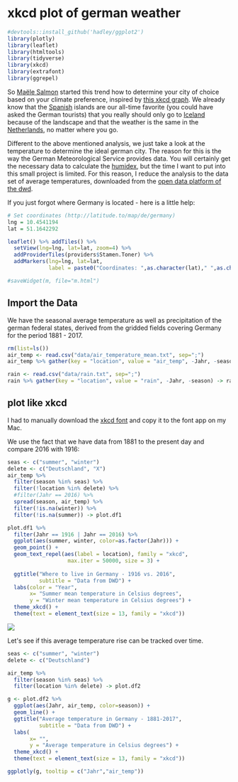 xkcd plot of german weather
================

``` r
#devtools::install_github('hadley/ggplot2')
library(plotly)
library(leaflet)
library(htmltools)
library(tidyverse)
library(xkcd)
library(extrafont)
library(ggrepel)
```

So [Maële Salmon](http://www.masalmon.eu/2017/11/16/wheretoliveus/) started this trend how to determine your city of choice based on your climate preference, inspired by [this xkcd graph](https://xkcd.com/1916/). We already know that the [Spanish](https://twitter.com/claudiaguirao/status/931615734521909248) islands are our all-time favorite (you could have asked the German tourists) that you really should only go to [Iceland](https://twitter.com/matamix/status/932192147062784000) because of the landscape and that the weather is the same in the [Netherlands](https://twitter.com/RMHoge/status/932526164668829696), no matter where you go.

Different to the above mentioned analysis, we just take a look at the temperature to determine the ideal german city. The reason for this is the way the German Meteorological Service provides data. You will certainly get the necessary data to calculate the [humidex](https://en.wikipedia.org/wiki/Humidex), but the time I want to put into this small project is limited. For this reason, I reduce the analysis to the data set of average temperatures, downloaded from the [open data platform of the dwd](ftp://ftp-cdc.dwd.de/pub/CDC/regional_averages_DE/).

If you just forgot where Germany is located - here is a little help:

``` r
# Set coordinates (http://latitude.to/map/de/germany)
lng = 10.4541194
lat = 51.1642292

leaflet() %>% addTiles() %>%
  setView(lng=lng, lat=lat, zoom=4) %>%
  addProviderTiles(providers$Stamen.Toner) %>%
  addMarkers(lng=lng, lat=lat, 
             label = paste0("Coordinates: ",as.character(lat)," ",as.character(lng)))
```

<!--html_preserve-->

<script type="application/json" data-for="htmlwidget-960e5e28059d73a2319d">{"x":{"options":{"crs":{"crsClass":"L.CRS.EPSG3857","code":null,"proj4def":null,"projectedBounds":null,"options":{}}},"calls":[{"method":"addTiles","args":["https://{s}.tile.openstreetmap.org/{z}/{x}/{y}.png",null,null,{"minZoom":0,"maxZoom":18,"maxNativeZoom":null,"tileSize":256,"subdomains":"abc","errorTileUrl":"","tms":false,"continuousWorld":false,"noWrap":false,"zoomOffset":0,"zoomReverse":false,"opacity":1,"zIndex":null,"unloadInvisibleTiles":null,"updateWhenIdle":null,"detectRetina":false,"reuseTiles":false,"attribution":"&copy; <a href=\"http://openstreetmap.org\">OpenStreetMap<\/a> contributors, <a href=\"http://creativecommons.org/licenses/by-sa/2.0/\">CC-BY-SA<\/a>"}]},{"method":"addProviderTiles","args":["Stamen.Toner",null,null,{"errorTileUrl":"","noWrap":false,"zIndex":null,"unloadInvisibleTiles":null,"updateWhenIdle":null,"detectRetina":false,"reuseTiles":false}]},{"method":"addMarkers","args":[51.1642292,10.4541194,null,null,null,{"clickable":true,"draggable":false,"keyboard":true,"title":"","alt":"","zIndexOffset":0,"opacity":1,"riseOnHover":false,"riseOffset":250},null,null,null,null,"Coordinates: 51.1642292 10.4541194",null,null]}],"setView":[[51.1642292,10.4541194],4,[]],"limits":{"lat":[51.1642292,51.1642292],"lng":[10.4541194,10.4541194]}},"evals":[],"jsHooks":[]}</script>
<!--/html_preserve-->
``` r
#saveWidget(m, file="m.html")
```

Import the Data
---------------

We have the seasonal average temperature as well as precipitation of the german federal states, derived from the gridded fields covering Germany for the period 1881 - 2017.

``` r
rm(list=ls())
air_temp <- read.csv("data/air_temperature_mean.txt", sep=";")
air_temp %>% gather(key = "location", value = "air_temp", -Jahr, -season) -> air_temp

rain <- read.csv("data/rain.txt", sep=";")
rain %>% gather(key = "location", value = "rain", -Jahr, -season) -> rain
```

plot like xkcd
--------------

I had to manually download the [xkcd font](http://simonsoftware.se/other/xkcd.ttf) and copy it to the font app on my Mac.

We use the fact that we have data from 1881 to the present day and compare 2016 with 1916:

``` r
seas <- c("summer", "winter")
delete <- c("Deutschland", "X")
air_temp %>% 
  filter(season %in% seas) %>%
  filter(!location %in% delete) %>%
  #filter(Jahr == 2016) %>%
  spread(season, air_temp) %>%
  filter(!is.na(winter)) %>%
  filter(!is.na(summer)) -> plot.df1
```

``` r
plot.df1 %>%
  filter(Jahr == 1916 | Jahr == 2016) %>%
  ggplot(aes(summer, winter, color=as.factor(Jahr))) +
  geom_point() +
  geom_text_repel(aes(label = location), family = "xkcd", 
                   max.iter = 50000, size = 3) +
  
  ggtitle("Where to live in Germany - 1916 vs. 2016",
          subtitle = "Data from DWD") +
  labs(color = "Year", 
       x= "Summer mean temperature in Celsius degrees", 
       y = "Winter mean temperature in Celsius degrees") +
  theme_xkcd() +
  theme(text = element_text(size = 13, family = "xkcd"))
```

![](README_files/figure-markdown_github-ascii_identifiers/scatterplot-1.png)

Let's see if this average temperature rise can be tracked over time.

``` r
seas <- c("summer", "winter")
delete <- c("Deutschland")

air_temp %>% 
  filter(season %in% seas) %>%
  filter(location %in% delete) -> plot.df2
```

``` r
g <- plot.df2 %>%
  ggplot(aes(Jahr, air_temp, color=season)) +
  geom_line() +
  ggtitle("Average temperature in Germany - 1881-2017",
          subtitle = "Data from DWD") +
  labs(
       x= "", 
       y = "Average temperature in Celsius degrees") +
  theme_xkcd() +
  theme(text = element_text(size = 13, family = "xkcd"))

ggplotly(g, tooltip = c("Jahr","air_temp"))
```

<!--html_preserve-->

<script type="application/json" data-for="33935d3aaa3d">{"x":{"data":[{"x":[1881,1882,1883,1884,1885,1886,1887,1888,1889,1890,1891,1892,1893,1894,1895,1896,1897,1898,1899,1900,1901,1902,1903,1904,1905,1906,1907,1908,1909,1910,1911,1912,1913,1914,1915,1916,1917,1918,1919,1920,1921,1922,1923,1924,1925,1926,1927,1928,1929,1930,1931,1932,1933,1934,1935,1936,1937,1938,1939,1940,1941,1942,1943,1944,1945,1946,1947,1948,1949,1950,1951,1952,1953,1954,1955,1956,1957,1958,1959,1960,1961,1962,1963,1964,1965,1966,1967,1968,1969,1970,1971,1972,1973,1974,1975,1976,1977,1978,1979,1980,1981,1982,1983,1984,1985,1986,1987,1988,1989,1990,1991,1992,1993,1994,1995,1996,1997,1998,1999,2000,2001,2002,2003,2004,2005,2006,2007,2008,2009,2010,2011,2012,2013,2014,2015,2016,2017],"y":[16.5,15.3,16.3,16.1,16.2,16,16.6,15.2,16.8,15.3,15.3,16.4,16.7,15.8,16.5,16,16.9,15.7,16.3,16.8,16.8,15.3,15.5,16.8,17.4,16.1,14.9,16.2,15.1,16,17.8,15.8,14.7,16.4,16.3,14.9,17.6,15.1,15.1,15.8,16.8,15.6,15.2,15.5,16.4,15.7,15.9,16.2,16.4,16.8,16.1,17.1,16.4,17,17.2,16.4,16.8,16.8,16.9,15.8,16.6,16,16.7,17.1,16.9,16.4,18.5,16.1,16.2,17.7,16.5,17.1,16.6,15.4,16.2,14.7,16.5,16.1,17.6,15.8,15.6,15,16.5,16.9,15.1,16,16.6,16.2,16.6,16.7,16.6,16,17,15.5,17.3,17.6,16,15.1,15.8,15.5,16,17.5,18.3,15.5,15.7,16.4,15.4,16.3,16.7,16.7,16.9,18.3,15.8,18.4,17.6,16.2,17.6,16.5,17.1,16.6,17.2,18,19.7,16.8,16.7,18.1,17.2,17.4,17.2,17.8,16.8,17.1,17.7,17.1,18.4,17.8,17.9],"text":["Jahr: 1881<br />air_temp: 16.5","Jahr: 1882<br />air_temp: 15.3","Jahr: 1883<br />air_temp: 16.3","Jahr: 1884<br />air_temp: 16.1","Jahr: 1885<br />air_temp: 16.2","Jahr: 1886<br />air_temp: 16.0","Jahr: 1887<br />air_temp: 16.6","Jahr: 1888<br />air_temp: 15.2","Jahr: 1889<br />air_temp: 16.8","Jahr: 1890<br />air_temp: 15.3","Jahr: 1891<br />air_temp: 15.3","Jahr: 1892<br />air_temp: 16.4","Jahr: 1893<br />air_temp: 16.7","Jahr: 1894<br />air_temp: 15.8","Jahr: 1895<br />air_temp: 16.5","Jahr: 1896<br />air_temp: 16.0","Jahr: 1897<br />air_temp: 16.9","Jahr: 1898<br />air_temp: 15.7","Jahr: 1899<br />air_temp: 16.3","Jahr: 1900<br />air_temp: 16.8","Jahr: 1901<br />air_temp: 16.8","Jahr: 1902<br />air_temp: 15.3","Jahr: 1903<br />air_temp: 15.5","Jahr: 1904<br />air_temp: 16.8","Jahr: 1905<br />air_temp: 17.4","Jahr: 1906<br />air_temp: 16.1","Jahr: 1907<br />air_temp: 14.9","Jahr: 1908<br />air_temp: 16.2","Jahr: 1909<br />air_temp: 15.1","Jahr: 1910<br />air_temp: 16.0","Jahr: 1911<br />air_temp: 17.8","Jahr: 1912<br />air_temp: 15.8","Jahr: 1913<br />air_temp: 14.7","Jahr: 1914<br />air_temp: 16.4","Jahr: 1915<br />air_temp: 16.3","Jahr: 1916<br />air_temp: 14.9","Jahr: 1917<br />air_temp: 17.6","Jahr: 1918<br />air_temp: 15.1","Jahr: 1919<br />air_temp: 15.1","Jahr: 1920<br />air_temp: 15.8","Jahr: 1921<br />air_temp: 16.8","Jahr: 1922<br />air_temp: 15.6","Jahr: 1923<br />air_temp: 15.2","Jahr: 1924<br />air_temp: 15.5","Jahr: 1925<br />air_temp: 16.4","Jahr: 1926<br />air_temp: 15.7","Jahr: 1927<br />air_temp: 15.9","Jahr: 1928<br />air_temp: 16.2","Jahr: 1929<br />air_temp: 16.4","Jahr: 1930<br />air_temp: 16.8","Jahr: 1931<br />air_temp: 16.1","Jahr: 1932<br />air_temp: 17.1","Jahr: 1933<br />air_temp: 16.4","Jahr: 1934<br />air_temp: 17.0","Jahr: 1935<br />air_temp: 17.2","Jahr: 1936<br />air_temp: 16.4","Jahr: 1937<br />air_temp: 16.8","Jahr: 1938<br />air_temp: 16.8","Jahr: 1939<br />air_temp: 16.9","Jahr: 1940<br />air_temp: 15.8","Jahr: 1941<br />air_temp: 16.6","Jahr: 1942<br />air_temp: 16.0","Jahr: 1943<br />air_temp: 16.7","Jahr: 1944<br />air_temp: 17.1","Jahr: 1945<br />air_temp: 16.9","Jahr: 1946<br />air_temp: 16.4","Jahr: 1947<br />air_temp: 18.5","Jahr: 1948<br />air_temp: 16.1","Jahr: 1949<br />air_temp: 16.2","Jahr: 1950<br />air_temp: 17.7","Jahr: 1951<br />air_temp: 16.5","Jahr: 1952<br />air_temp: 17.1","Jahr: 1953<br />air_temp: 16.6","Jahr: 1954<br />air_temp: 15.4","Jahr: 1955<br />air_temp: 16.2","Jahr: 1956<br />air_temp: 14.7","Jahr: 1957<br />air_temp: 16.5","Jahr: 1958<br />air_temp: 16.1","Jahr: 1959<br />air_temp: 17.6","Jahr: 1960<br />air_temp: 15.8","Jahr: 1961<br />air_temp: 15.6","Jahr: 1962<br />air_temp: 15.0","Jahr: 1963<br />air_temp: 16.5","Jahr: 1964<br />air_temp: 16.9","Jahr: 1965<br />air_temp: 15.1","Jahr: 1966<br />air_temp: 16.0","Jahr: 1967<br />air_temp: 16.6","Jahr: 1968<br />air_temp: 16.2","Jahr: 1969<br />air_temp: 16.6","Jahr: 1970<br />air_temp: 16.7","Jahr: 1971<br />air_temp: 16.6","Jahr: 1972<br />air_temp: 16.0","Jahr: 1973<br />air_temp: 17.0","Jahr: 1974<br />air_temp: 15.5","Jahr: 1975<br />air_temp: 17.3","Jahr: 1976<br />air_temp: 17.6","Jahr: 1977<br />air_temp: 16.0","Jahr: 1978<br />air_temp: 15.1","Jahr: 1979<br />air_temp: 15.8","Jahr: 1980<br />air_temp: 15.5","Jahr: 1981<br />air_temp: 16.0","Jahr: 1982<br />air_temp: 17.5","Jahr: 1983<br />air_temp: 18.3","Jahr: 1984<br />air_temp: 15.5","Jahr: 1985<br />air_temp: 15.7","Jahr: 1986<br />air_temp: 16.4","Jahr: 1987<br />air_temp: 15.4","Jahr: 1988<br />air_temp: 16.3","Jahr: 1989<br />air_temp: 16.7","Jahr: 1990<br />air_temp: 16.7","Jahr: 1991<br />air_temp: 16.9","Jahr: 1992<br />air_temp: 18.3","Jahr: 1993<br />air_temp: 15.8","Jahr: 1994<br />air_temp: 18.4","Jahr: 1995<br />air_temp: 17.6","Jahr: 1996<br />air_temp: 16.2","Jahr: 1997<br />air_temp: 17.6","Jahr: 1998<br />air_temp: 16.5","Jahr: 1999<br />air_temp: 17.1","Jahr: 2000<br />air_temp: 16.6","Jahr: 2001<br />air_temp: 17.2","Jahr: 2002<br />air_temp: 18.0","Jahr: 2003<br />air_temp: 19.7","Jahr: 2004<br />air_temp: 16.8","Jahr: 2005<br />air_temp: 16.7","Jahr: 2006<br />air_temp: 18.1","Jahr: 2007<br />air_temp: 17.2","Jahr: 2008<br />air_temp: 17.4","Jahr: 2009<br />air_temp: 17.2","Jahr: 2010<br />air_temp: 17.8","Jahr: 2011<br />air_temp: 16.8","Jahr: 2012<br />air_temp: 17.1","Jahr: 2013<br />air_temp: 17.7","Jahr: 2014<br />air_temp: 17.1","Jahr: 2015<br />air_temp: 18.4","Jahr: 2016<br />air_temp: 17.8","Jahr: 2017<br />air_temp: 17.9"],"type":"scatter","mode":"lines","line":{"width":1.88976377952756,"color":"rgba(248,118,109,1)","dash":"solid"},"hoveron":"points","name":"summer","legendgroup":"summer","showlegend":true,"xaxis":"x","yaxis":"y","hoverinfo":"text","frame":null},{"x":[1882,1883,1884,1885,1886,1887,1888,1889,1890,1891,1892,1893,1894,1895,1896,1897,1898,1899,1900,1901,1902,1903,1904,1905,1906,1907,1908,1909,1910,1911,1912,1913,1914,1915,1916,1917,1918,1919,1920,1921,1922,1923,1924,1925,1926,1927,1928,1929,1930,1931,1932,1933,1934,1935,1936,1937,1938,1939,1940,1941,1942,1943,1944,1945,1946,1947,1948,1949,1950,1951,1952,1953,1954,1955,1956,1957,1958,1959,1960,1961,1962,1963,1964,1965,1966,1967,1968,1969,1970,1971,1972,1973,1974,1975,1976,1977,1978,1979,1980,1981,1982,1983,1984,1985,1986,1987,1988,1989,1990,1991,1992,1993,1994,1995,1996,1997,1998,1999,2000,2001,2002,2003,2004,2005,2006,2007,2008,2009,2010,2011,2012,2013,2014,2015,2016,2017],"y":[1,0.9,2.1,0.6,-1.5,-1.3,-1.8,-1.5,-0.7,-3.5,0.2,-2.4,0,-3.4,-0.4,-0.7,1.5,2.4,-0.5,-1.7,0.8,0.7,-0.3,0.6,0.8,-1.3,0.2,-1.5,1.9,0.9,1.3,1.4,0.7,1.6,2.7,-1.5,0.1,1.4,2,2,-1.1,1.6,-2.4,2.5,1.3,1.1,0.5,-4.9,1.9,-0.1,0,-0.6,-0.8,2,1.2,1,0.7,0.8,-5,-2.8,-3.9,1.5,0.7,-0.1,0.6,-4.5,1.7,1.3,1.6,0.4,0.9,-0.5,-1.4,-0.1,-2.3,2,0.7,0.8,0.8,1.6,0.5,-5.5,-1.7,0,1.2,1.8,0,-1.2,-2.8,0.3,1.1,0.6,2.2,3.6,1,0.8,0.5,-2,1.1,-0.4,-1.5,1.5,0.5,-2.5,-0.9,-1.4,2.6,3.1,3.6,-0.1,1.5,1,2,2.8,-2.3,-0.3,3,1.3,2.4,2.1,2,-0.6,1.4,0.7,-0.7,4.4,3,-0.2,-1.3,-0.6,1.1,0.3,3.3,1.9,3.6,1],"text":["Jahr: 1882<br />air_temp:  1.0","Jahr: 1883<br />air_temp:  0.9","Jahr: 1884<br />air_temp:  2.1","Jahr: 1885<br />air_temp:  0.6","Jahr: 1886<br />air_temp: -1.5","Jahr: 1887<br />air_temp: -1.3","Jahr: 1888<br />air_temp: -1.8","Jahr: 1889<br />air_temp: -1.5","Jahr: 1890<br />air_temp: -0.7","Jahr: 1891<br />air_temp: -3.5","Jahr: 1892<br />air_temp:  0.2","Jahr: 1893<br />air_temp: -2.4","Jahr: 1894<br />air_temp:  0.0","Jahr: 1895<br />air_temp: -3.4","Jahr: 1896<br />air_temp: -0.4","Jahr: 1897<br />air_temp: -0.7","Jahr: 1898<br />air_temp:  1.5","Jahr: 1899<br />air_temp:  2.4","Jahr: 1900<br />air_temp: -0.5","Jahr: 1901<br />air_temp: -1.7","Jahr: 1902<br />air_temp:  0.8","Jahr: 1903<br />air_temp:  0.7","Jahr: 1904<br />air_temp: -0.3","Jahr: 1905<br />air_temp:  0.6","Jahr: 1906<br />air_temp:  0.8","Jahr: 1907<br />air_temp: -1.3","Jahr: 1908<br />air_temp:  0.2","Jahr: 1909<br />air_temp: -1.5","Jahr: 1910<br />air_temp:  1.9","Jahr: 1911<br />air_temp:  0.9","Jahr: 1912<br />air_temp:  1.3","Jahr: 1913<br />air_temp:  1.4","Jahr: 1914<br />air_temp:  0.7","Jahr: 1915<br />air_temp:  1.6","Jahr: 1916<br />air_temp:  2.7","Jahr: 1917<br />air_temp: -1.5","Jahr: 1918<br />air_temp:  0.1","Jahr: 1919<br />air_temp:  1.4","Jahr: 1920<br />air_temp:  2.0","Jahr: 1921<br />air_temp:  2.0","Jahr: 1922<br />air_temp: -1.1","Jahr: 1923<br />air_temp:  1.6","Jahr: 1924<br />air_temp: -2.4","Jahr: 1925<br />air_temp:  2.5","Jahr: 1926<br />air_temp:  1.3","Jahr: 1927<br />air_temp:  1.1","Jahr: 1928<br />air_temp:  0.5","Jahr: 1929<br />air_temp: -4.9","Jahr: 1930<br />air_temp:  1.9","Jahr: 1931<br />air_temp: -0.1","Jahr: 1932<br />air_temp:  0.0","Jahr: 1933<br />air_temp: -0.6","Jahr: 1934<br />air_temp: -0.8","Jahr: 1935<br />air_temp:  2.0","Jahr: 1936<br />air_temp:  1.2","Jahr: 1937<br />air_temp:  1.0","Jahr: 1938<br />air_temp:  0.7","Jahr: 1939<br />air_temp:  0.8","Jahr: 1940<br />air_temp: -5.0","Jahr: 1941<br />air_temp: -2.8","Jahr: 1942<br />air_temp: -3.9","Jahr: 1943<br />air_temp:  1.5","Jahr: 1944<br />air_temp:  0.7","Jahr: 1945<br />air_temp: -0.1","Jahr: 1946<br />air_temp:  0.6","Jahr: 1947<br />air_temp: -4.5","Jahr: 1948<br />air_temp:  1.7","Jahr: 1949<br />air_temp:  1.3","Jahr: 1950<br />air_temp:  1.6","Jahr: 1951<br />air_temp:  0.4","Jahr: 1952<br />air_temp:  0.9","Jahr: 1953<br />air_temp: -0.5","Jahr: 1954<br />air_temp: -1.4","Jahr: 1955<br />air_temp: -0.1","Jahr: 1956<br />air_temp: -2.3","Jahr: 1957<br />air_temp:  2.0","Jahr: 1958<br />air_temp:  0.7","Jahr: 1959<br />air_temp:  0.8","Jahr: 1960<br />air_temp:  0.8","Jahr: 1961<br />air_temp:  1.6","Jahr: 1962<br />air_temp:  0.5","Jahr: 1963<br />air_temp: -5.5","Jahr: 1964<br />air_temp: -1.7","Jahr: 1965<br />air_temp:  0.0","Jahr: 1966<br />air_temp:  1.2","Jahr: 1967<br />air_temp:  1.8","Jahr: 1968<br />air_temp:  0.0","Jahr: 1969<br />air_temp: -1.2","Jahr: 1970<br />air_temp: -2.8","Jahr: 1971<br />air_temp:  0.3","Jahr: 1972<br />air_temp:  1.1","Jahr: 1973<br />air_temp:  0.6","Jahr: 1974<br />air_temp:  2.2","Jahr: 1975<br />air_temp:  3.6","Jahr: 1976<br />air_temp:  1.0","Jahr: 1977<br />air_temp:  0.8","Jahr: 1978<br />air_temp:  0.5","Jahr: 1979<br />air_temp: -2.0","Jahr: 1980<br />air_temp:  1.1","Jahr: 1981<br />air_temp: -0.4","Jahr: 1982<br />air_temp: -1.5","Jahr: 1983<br />air_temp:  1.5","Jahr: 1984<br />air_temp:  0.5","Jahr: 1985<br />air_temp: -2.5","Jahr: 1986<br />air_temp: -0.9","Jahr: 1987<br />air_temp: -1.4","Jahr: 1988<br />air_temp:  2.6","Jahr: 1989<br />air_temp:  3.1","Jahr: 1990<br />air_temp:  3.6","Jahr: 1991<br />air_temp: -0.1","Jahr: 1992<br />air_temp:  1.5","Jahr: 1993<br />air_temp:  1.0","Jahr: 1994<br />air_temp:  2.0","Jahr: 1995<br />air_temp:  2.8","Jahr: 1996<br />air_temp: -2.3","Jahr: 1997<br />air_temp: -0.3","Jahr: 1998<br />air_temp:  3.0","Jahr: 1999<br />air_temp:  1.3","Jahr: 2000<br />air_temp:  2.4","Jahr: 2001<br />air_temp:  2.1","Jahr: 2002<br />air_temp:  2.0","Jahr: 2003<br />air_temp: -0.6","Jahr: 2004<br />air_temp:  1.4","Jahr: 2005<br />air_temp:  0.7","Jahr: 2006<br />air_temp: -0.7","Jahr: 2007<br />air_temp:  4.4","Jahr: 2008<br />air_temp:  3.0","Jahr: 2009<br />air_temp: -0.2","Jahr: 2010<br />air_temp: -1.3","Jahr: 2011<br />air_temp: -0.6","Jahr: 2012<br />air_temp:  1.1","Jahr: 2013<br />air_temp:  0.3","Jahr: 2014<br />air_temp:  3.3","Jahr: 2015<br />air_temp:  1.9","Jahr: 2016<br />air_temp:  3.6","Jahr: 2017<br />air_temp:  1.0"],"type":"scatter","mode":"lines","line":{"width":1.88976377952756,"color":"rgba(0,191,196,1)","dash":"solid"},"hoveron":"points","name":"winter","legendgroup":"winter","showlegend":true,"xaxis":"x","yaxis":"y","hoverinfo":"text","frame":null}],"layout":{"margin":{"t":46.950601909506,"r":7.30593607305936,"b":27.6961394769614,"l":42.0423412204234},"paper_bgcolor":"rgba(255,255,255,1)","font":{"color":"rgba(0,0,0,1)","family":"xkcd","size":17.2685761726858},"title":"Average temperature in Germany - 1881-2017","titlefont":{"color":"rgba(0,0,0,1)","family":"xkcd","size":20.7222914072229},"xaxis":{"domain":[0,1],"type":"linear","autorange":false,"range":[1874.2,2023.8],"tickmode":"array","ticktext":["1880","1920","1960","2000"],"tickvals":[1880,1920,1960,2000],"categoryorder":"array","categoryarray":["1880","1920","1960","2000"],"nticks":null,"ticks":"outside","tickcolor":"rgba(0,0,0,1)","ticklen":3.65296803652968,"tickwidth":0.66417600664176,"showticklabels":true,"tickfont":{"color":"rgba(77,77,77,1)","family":"xkcd","size":13.8148609381486},"tickangle":-0,"showline":false,"linecolor":null,"linewidth":0,"showgrid":false,"gridcolor":null,"gridwidth":0,"zeroline":false,"anchor":"y","title":"","titlefont":{"color":"rgba(0,0,0,1)","family":"xkcd","size":17.2685761726858},"hoverformat":".2f"},"yaxis":{"domain":[0,1],"type":"linear","autorange":false,"range":[-6.76,20.96],"tickmode":"array","ticktext":["0","10","20"],"tickvals":[0,10,20],"categoryorder":"array","categoryarray":["0","10","20"],"nticks":null,"ticks":"outside","tickcolor":"rgba(0,0,0,1)","ticklen":3.65296803652968,"tickwidth":0.66417600664176,"showticklabels":true,"tickfont":{"color":"rgba(77,77,77,1)","family":"xkcd","size":13.8148609381486},"tickangle":-0,"showline":false,"linecolor":null,"linewidth":0,"showgrid":false,"gridcolor":null,"gridwidth":0,"zeroline":false,"anchor":"x","title":"Average temperature in Celsius degrees","titlefont":{"color":"rgba(0,0,0,1)","family":"xkcd","size":17.2685761726858},"hoverformat":".2f"},"shapes":[{"type":"rect","fillcolor":null,"line":{"color":null,"width":0,"linetype":[]},"yref":"paper","xref":"paper","x0":0,"x1":1,"y0":0,"y1":1}],"showlegend":true,"legend":{"bgcolor":"rgba(255,255,255,1)","bordercolor":"transparent","borderwidth":1.88976377952756,"font":{"color":"rgba(0,0,0,1)","family":"xkcd","size":13.8148609381486},"y":0.897637795275591},"annotations":[{"text":"season","x":1.02,"y":1,"showarrow":false,"ax":0,"ay":0,"font":{"color":"rgba(0,0,0,1)","family":"xkcd","size":17.2685761726858},"xref":"paper","yref":"paper","textangle":-0,"xanchor":"left","yanchor":"bottom","legendTitle":true}],"hovermode":"closest","barmode":"relative"},"config":{"doubleClick":"reset","modeBarButtonsToAdd":[{"name":"Collaborate","icon":{"width":1000,"ascent":500,"descent":-50,"path":"M487 375c7-10 9-23 5-36l-79-259c-3-12-11-23-22-31-11-8-22-12-35-12l-263 0c-15 0-29 5-43 15-13 10-23 23-28 37-5 13-5 25-1 37 0 0 0 3 1 7 1 5 1 8 1 11 0 2 0 4-1 6 0 3-1 5-1 6 1 2 2 4 3 6 1 2 2 4 4 6 2 3 4 5 5 7 5 7 9 16 13 26 4 10 7 19 9 26 0 2 0 5 0 9-1 4-1 6 0 8 0 2 2 5 4 8 3 3 5 5 5 7 4 6 8 15 12 26 4 11 7 19 7 26 1 1 0 4 0 9-1 4-1 7 0 8 1 2 3 5 6 8 4 4 6 6 6 7 4 5 8 13 13 24 4 11 7 20 7 28 1 1 0 4 0 7-1 3-1 6-1 7 0 2 1 4 3 6 1 1 3 4 5 6 2 3 3 5 5 6 1 2 3 5 4 9 2 3 3 7 5 10 1 3 2 6 4 10 2 4 4 7 6 9 2 3 4 5 7 7 3 2 7 3 11 3 3 0 8 0 13-1l0-1c7 2 12 2 14 2l218 0c14 0 25-5 32-16 8-10 10-23 6-37l-79-259c-7-22-13-37-20-43-7-7-19-10-37-10l-248 0c-5 0-9-2-11-5-2-3-2-7 0-12 4-13 18-20 41-20l264 0c5 0 10 2 16 5 5 3 8 6 10 11l85 282c2 5 2 10 2 17 7-3 13-7 17-13z m-304 0c-1-3-1-5 0-7 1-1 3-2 6-2l174 0c2 0 4 1 7 2 2 2 4 4 5 7l6 18c0 3 0 5-1 7-1 1-3 2-6 2l-173 0c-3 0-5-1-8-2-2-2-4-4-4-7z m-24-73c-1-3-1-5 0-7 2-2 3-2 6-2l174 0c2 0 5 0 7 2 3 2 4 4 5 7l6 18c1 2 0 5-1 6-1 2-3 3-5 3l-174 0c-3 0-5-1-7-3-3-1-4-4-5-6z"},"click":"function(gd) { \n        // is this being viewed in RStudio?\n        if (location.search == '?viewer_pane=1') {\n          alert('To learn about plotly for collaboration, visit:\\n https://cpsievert.github.io/plotly_book/plot-ly-for-collaboration.html');\n        } else {\n          window.open('https://cpsievert.github.io/plotly_book/plot-ly-for-collaboration.html', '_blank');\n        }\n      }"}],"cloud":false},"source":"A","attrs":{"33937976a8a7":{"x":{},"y":{},"colour":{},"type":"scatter"}},"cur_data":"33937976a8a7","visdat":{"33937976a8a7":["function (y) ","x"]},"highlight":{"on":"plotly_click","persistent":false,"dynamic":false,"selectize":false,"opacityDim":0.2,"selected":{"opacity":1}},"base_url":"https://plot.ly"},"evals":["config.modeBarButtonsToAdd.0.click"],"jsHooks":{"render":[{"code":"function(el, x) { var ctConfig = crosstalk.var('plotlyCrosstalkOpts').set({\"on\":\"plotly_click\",\"persistent\":false,\"dynamic\":false,\"selectize\":false,\"opacityDim\":0.2,\"selected\":{\"opacity\":1}}); }","data":null}]}}</script>
<!--/html_preserve-->
